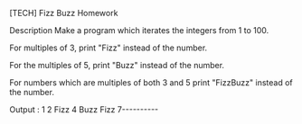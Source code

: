 [TECH] Fizz Buzz Homework 

Description
Make a program which iterates the integers from 1 to 100.

For multiples of 3, print "Fizz" instead of the number.

For the multiples of 5, print "Buzz" instead of the number.

For numbers which are multiples of both 3 and 5 print "FizzBuzz" instead of the number.

Output : 1  2 Fizz 4 Buzz  Fizz 7----------